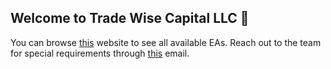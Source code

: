 ## Welcome to Trade Wise Capital LLC 👋

You can browse [this](https://tradewise.store) website to see all available EAs. Reach out to the team for special requirements through [this](mailto:info@tradewise.dev) email.
